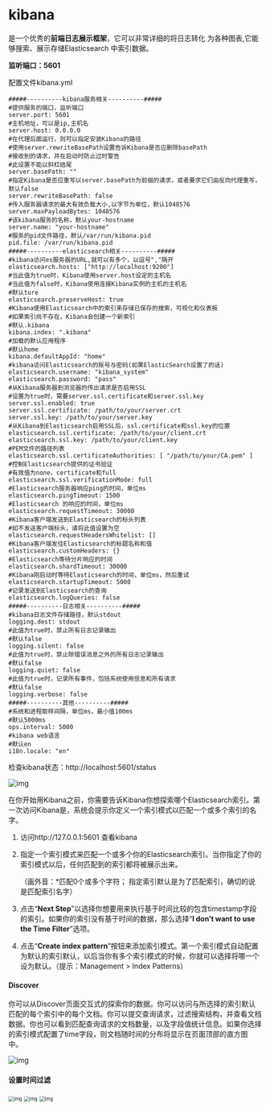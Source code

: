 # kibana

是一个优秀的**前端日志展示框架**，它可以非常详细的将日志转化 为各种图表,它能够搜索、展示存储Elasticsearch 中索引数据。 

**监听端口：5601**

配置文件kibana.yml

```shell
#####----------kibana服务相关----------#####
#提供服务的端口，监听端口
server.port: 5601
#主机地址，可以是ip,主机名
server.host: 0.0.0.0
#在代理后面运行，则可以指定安装Kibana的路径
#使用server.rewriteBasePath设置告诉Kibana是否应删除basePath
#接收到的请求，并在启动时防止过时警告
#此设置不能以斜杠结尾
server.basePath: ""
#指定Kibana是否应重写以server.basePath为前缀的请求，或者要求它们由反向代理重写，默认false
server.rewriteBasePath: false
#传入服务器请求的最大有效负载大小,以字节为单位，默认1048576
server.maxPayloadBytes: 1048576
#该kibana服务的名称，默认your-hostname
server.name: "your-hostname"
#服务的pid文件路径，默认/var/run/kibana.pid
pid.file: /var/run/kibana.pid
#####----------elasticsearch相关----------#####
#kibana访问es服务器的URL,就可以有多个，以逗号","隔开
elasticsearch.hosts: ["http://localhost:9200"]
#当此值为true时，Kibana使用server.host设定的主机名
#当此值为false时，Kibana使用连接Kibana实例的主机的主机名
#默认ture
elasticsearch.preserveHost: true
#Kibana使用Elasticsearch中的索引来存储已保存的搜索，可视化和仪表板
#如果索引尚不存在，Kibana会创建一个新索引
#默认.kibana
kibana.index: ".kibana"
#加载的默认应用程序
#默认home
kibana.defaultAppId: "home"
#kibana访问Elasticsearch的账号与密码(如果ElasticSearch设置了的话)
elasticsearch.username: "kibana_system"
elasticsearch.password: "pass"
#从Kibana服务器到浏览器的传出请求是否启用SSL
#设置为true时，需要server.ssl.certificate和server.ssl.key
server.ssl.enabled: true
server.ssl.certificate: /path/to/your/server.crt
server.ssl.key: /path/to/your/server.key
#从Kibana到Elasticsearch启用SSL后，ssl.certificate和ssl.key的位置
elasticsearch.ssl.certificate: /path/to/your/client.crt
elasticsearch.ssl.key: /path/to/your/client.key
#PEM文件的路径列表
elasticsearch.ssl.certificateAuthorities: [ "/path/to/your/CA.pem" ]
#控制Elasticsearch提供的证书验证
#有效值为none，certificate和full
elasticsearch.ssl.verificationMode: full
#Elasticsearch服务器响应ping的时间，单位ms
elasticsearch.pingTimeout: 1500
#Elasticsearch 的响应的时间，单位ms
elasticsearch.requestTimeout: 30000
#Kibana客户端发送到Elasticsearch的标头列表
#如不发送客户端标头，请将此值设置为空
elasticsearch.requestHeadersWhitelist: []
#Kibana客户端发往Elasticsearch的标题名称和值
elasticsearch.customHeaders: {}
#Elasticsearch等待分片响应的时间
elasticsearch.shardTimeout: 30000
#Kibana刚启动时等待Elasticsearch的时间，单位ms，然后重试
elasticsearch.startupTimeout: 5000
#记录发送到Elasticsearch的查询
elasticsearch.logQueries: false
#####----------日志相关----------#####
#kibana日志文件存储路径，默认stdout
logging.dest: stdout
#此值为true时，禁止所有日志记录输出
#默认false
logging.silent: false
#此值为true时，禁止除错误消息之外的所有日志记录输出
#默认false
logging.quiet: false
#此值为true时，记录所有事件，包括系统使用信息和所有请求
#默认false
logging.verbose: false
#####----------其他----------#####
#系统和进程取样间隔，单位ms，最小值100ms
#默认5000ms
ops.interval: 5000
#kibana web语言
#默认en
i18n.locale: "en"
```



检查kibana状态：http://localhost:5601/status

![img](https://gitee.com/c_honghui/picture/raw/master/img/20210429113408.png)

 在你开始用Kibana之前，你需要告诉Kibana你想探索哪个Elasticsearch索引。第一次访问Kibana是，系统会提示你定义一个索引模式以匹配一个或多个索引的名字。

1. 访问http://127.0.0.1:5601 查看kibana

2. 指定一个索引模式来匹配一个或多个你的Elasticsearch索引。当你指定了你的索引模式以后，任何匹配到的索引都将被展示出来。

   （画外音：*匹配0个或多个字符； 指定索引默认是为了匹配索引，确切的说是匹配索引名字）

3. 点击“**Next Step**”以选择你想要用来执行基于时间比较的包含timestamp字段的索引。如果你的索引没有基于时间的数据，那么选择“**I don’t want to use the Time Filter**”选项。

4. 点击“**Create index pattern**”按钮来添加索引模式。第一个索引模式自动配置为默认的索引默认，以后当你有多个索引模式的时候，你就可以选择将哪一个设为默认。（提示：Management > Index Patterns）

#### Discover

你可以从Discover页面交互式的探索你的数据。你可以访问与所选择的索引默认匹配的每个索引中的每个文档。你可以提交查询请求，过滤搜索结构，并查看文档数据。你也可以看到匹配查询请求的文档数量，以及字段值统计信息。如果你选择的索引模式配置了time字段，则文档随时间的分布将显示在页面顶部的直方图中。

![img](https://gitee.com/c_honghui/picture/raw/master/img/20210429113408.png)

#### 设置时间过滤

<img src="https://gitee.com/c_honghui/picture/raw/master/img/20210325105649.png" alt="img" style="zoom:67%;" />

<img src="https://gitee.com/c_honghui/picture/raw/master/img/20210325105727.png" alt="img" style="zoom:67%;" />

<img src="https://gitee.com/c_honghui/picture/raw/master/img/20210325105742.png" alt="img" style="zoom:67%;" />

